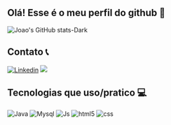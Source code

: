 ## Olá! Esse é o meu perfil do github 👋
![Joao's GitHub stats-Dark](https://github-readme-stats.vercel.app/api?username=JoaoHr1&show_icons=true&theme=dark#gh-dark-mode-only) 

## Contato 📞
[![Linkedin](https://img.shields.io/badge/LinkedIn-0077B5?style=for-the-badge&logo=linkedin&logoColor=white)](https://www.linkedin.com/in/jo%C3%A3o-henrique-oliveira-rodrigues-760079234/)
  <a href = "mailto:joaoibitira@gmail.com"><img src="https://img.shields.io/badge/Gmail-D14836?style=for-the-badge&logo=gmail&logoColor=white" target="_blank"></a>
## Tecnologias que uso/pratico 💻
<div style="display: inline_block">
  <img align="center" alt="Java" src="https://img.shields.io/badge/Java-ED8B00?style=for-the-badge&logo=java&logoColor=white" />
  <img align="center" alt="Mysql" src= "https://img.shields.io/badge/MySQL-00000F?style=for-the-badge&logo=mysql&logoColor=white" />
   <img align="center" alt="Js" src= "https://img.shields.io/badge/JavaScript-F7DF1E?style=for-the-badge&logo=javascript&logoColor=black" />
  <img align="center" alt="html5" src="https://img.shields.io/badge/HTML5-E34F26?style=for-the-badge&logo=html5&logoColor=white" />
  <img align="center" alt="css" src="https://img.shields.io/badge/CSS3-1572B6?style=for-the-badge&logo=css3&logoColor=white" />

</div><br/>
